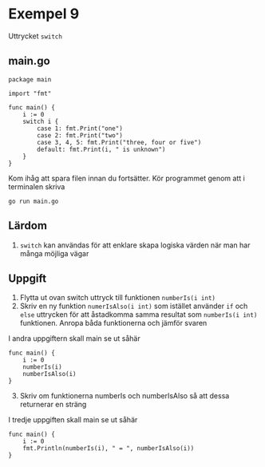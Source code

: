 # Exempel 9

Uttrycket `switch`

## main.go

    package main

	import "fmt"

	func main() {
	    i := 0
	    switch i {
            case 1: fmt.Print("one")
			case 2: fmt.Print("two")
			case 3, 4, 5: fmt.Print("three, four or five")
            default: fmt.Print(i, " is unknown")
	    }
	}

Kom ihåg att spara filen innan du fortsätter. Kör programmet genom att i terminalen skriva

	go run main.go

## Lärdom

1. `switch` kan användas för att enklare skapa logiska värden när man har många möjliga vägar

## Uppgift

1. Flytta ut ovan switch uttryck till funktionen `numberIs(i int)`
2. Skriv en ny funktion `numerIsAlso(i int)` som istället använder `if` och `else` uttrycken för att åstadkomma samma resultat som `numberIs(i int)` funktionen. Anropa båda funktionerna och jämför svaren

I andra uppgiftern skall main se ut såhär

	func main() {
		i := 0
	    numberIs(i)
		numberIsAlso(i)
	}

3. Skriv om funktionerna numberIs och numberIsAlso så att dessa returnerar en sträng

I tredje uppgiften skall main se ut såhär

	func main() {
		i := 0
	    fmt.Println(numberIs(i), " = ", numberIsAlso(i))
	}
